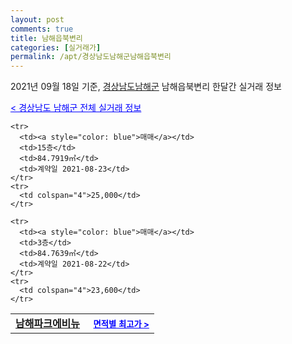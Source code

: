 ```yaml
---
layout: post
comments: true
title: 남해읍북변리
categories: [실거래가]
permalink: /apt/경상남도남해군남해읍북변리
---
```


2021년 09월 18일 기준, <a href="/apt/경상남도남해군">경상남도남해군</a> 남해읍북변리 한달간 실거래 정보

<a style="color: blue;" href="/apt/경상남도남해군">< 경상남도 남해군 전체 실거래 정보</a>
<!---- start ---->
<table>
  <tr>
    <td colspan="4" style="font-weight: bold;"><a href="/apt/경상남도남해군남해읍북변리남해파크에비뉴">남해파크에비뉴</a> &nbsp;&nbsp;&nbsp; <a style="color: blue; font-size: smaller;" href="/apt/경상남도남해군남해읍북변리남해파크에비뉴">면적별 최고가 ></a></td>
  </tr>
    
    <tr>
      <td><a style="color: blue">매매</a></td>
      <td>15층</td>
      <td>84.7919㎡</td>
      <td>계약일 2021-08-23</td>
    </tr>
    <tr>
      <td colspan="4">25,000</td>
    </tr>
      
    <tr>
      <td><a style="color: blue">매매</a></td>
      <td>3층</td>
      <td>84.7639㎡</td>
      <td>계약일 2021-08-22</td>
    </tr>
    <tr>
      <td colspan="4">23,600</td>
    </tr>
      
</table>
<!---- end ---->
    
